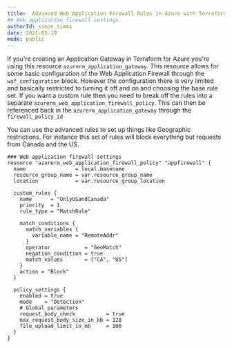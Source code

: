```yaml
---
title:  Advanced Web Application Firewall Rules in Azure with Terraform
## Web application firewall settings
authorId: simon_timms
date: 2021-05-19
mode: public
---
```




If you're creating an Application Gateway in Terraform for Azure you're using this resource `azurerm_application_gateway`. This resource allows for some basic configuration of the Web Application Firewall through the `waf_configuration` block. However the configuration there is very limited and basically restricted to turning it off and on and choosing the base rule set. If you want a custom rule then you need to break off the rules into a separate `azurerm_web_application_firewall_policy`. This can then be referenced back in the `azurerm_application_gateway` through the `firewall_policy_id`

You can use the advanced rules to set up things like Geographic restrictions. For instance this set of rules will block everything but requests from Canada and the US.

```
### Web application firewall settings
resource "azurerm_web_application_firewall_policy" "appfirewall" {
  name                = local.basename
  resource_group_name = var.resource_group_name
  location            = var.resource_group_location

  custom_rules {
    name      = "OnlyUSandCanada"
    priority  = 1
    rule_type = "MatchRule"

    match_conditions {
      match_variables {
        variable_name = "RemoteAddr"
      }
      operator           = "GeoMatch"
      negation_condition = true
      match_values       = ["CA", "US"]
    }
    action = "Block"
  }

  policy_settings {
    enabled = true
    mode    = "Detection"
    # Global parameters
    request_body_check          = true
    max_request_body_size_in_kb = 128
    file_upload_limit_in_mb     = 100
  }
}
```